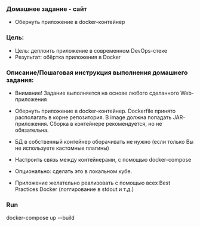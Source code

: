 ### Домашнее задание - сайт
- Обернуть приложение в docker-контейнер

### Цель:
- Цель: деплоить приложение в современном DevOps-стеке
- Результат: обёртка приложения в Docker


### Описание/Пошаговая инструкция выполнения домашнего задания:
- Внимание! Задание выполняется на основе любого сделанного Web-приложения

- Обернуть приложение в docker-контейнер. Dockerfile принято располагать в корне репозитория. 
  В image должна попадать JAR-приложения. Сборка в контейнере рекомендуется, но не обязательна.
- БД в собственный контейнер оборачивать не нужно (если только Вы не используете кастомные плагины)
- Настроить связь между контейнерами, с помощью docker-compose
- Опционально: сделать это в локальном кубе.
- Приложение желательно реализовать с помощью всех Best Practices Docker (логгирование в stdout и т.д.)

### Run
docker-compose up --build
